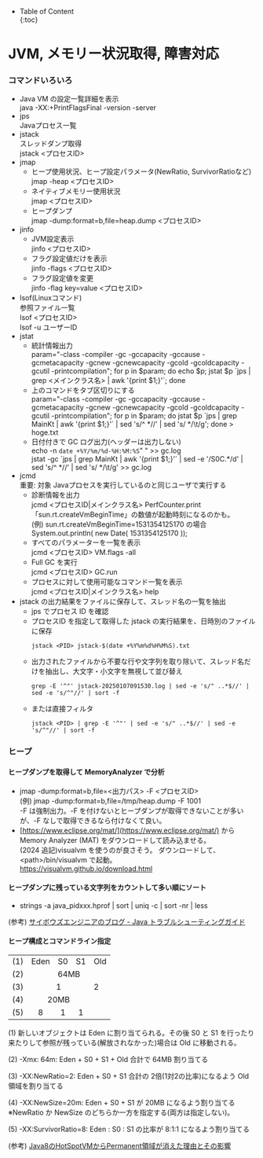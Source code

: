 - Table of Content  
{:toc}

# JVM, メモリー状況取得, 障害対応

### コマンドいろいろ

* Java VM の設定一覧詳細を表示  
java -XX:+PrintFlagsFinal -version -server
* jps  
Javaプロセス一覧
* jstack  
スレッドダンプ取得  
jstack <プロセスID>
* jmap
  * ヒープ使用状況、ヒープ設定パラメータ(NewRatio, SurvivorRatioなど)  
    jmap -heap <プロセスID>
  * ネイティブメモリー使用状況  
    jmap <プロセスID>
  * ヒープダンプ  
    jmap -dump:format=b,file=heap.dump <プロセスID>
* jinfo
  * JVM設定表示  
    jinfo <プロセスID>
  * フラグ設定値だけを表示  
    jinfo -flags <プロセスID>
  * フラグ設定値を変更  
    jinfo -flag key=value <プロセスID>
* lsof(Linuxコマンド)    
参照ファイル一覧  
lsof <プロセスID>  
lsof -u ユーザーID  
* jstat  
  * 統計情報出力  
param="-class -compiler -gc -gccapacity -gccause -gcmetacapacity -gcnew -gcnewcapacity -gcold -gcoldcapacity -gcutil -printcompilation"; for p in $param; do echo $p; jstat $p \`jps | grep <メインクラス名> | awk '{print $1;}'\`; done  
  * 上のコマンドをタブ区切りにする  
param="-class -compiler -gc -gccapacity -gccause -gcmetacapacity -gcnew -gcnewcapacity -gcold -gcoldcapacity -gcutil -printcompilation"; for p in $param; do jstat $p \`jps | grep MainKt | awk '{print $1;}'\` | sed 's/^  *//' | sed 's/  */\t/g'; done > hoge.txt
  * 日付付きで GC ログ出力(ヘッダーは出力しない)  
echo -n `date +%Y/%m/%d-%H:%M:%S`"      " >> gc.log  
jstat -gc \`jps | grep MainKt | awk '{print $1;}'\` | sed -e '/S0C.*/d'  | sed 's/^  *//' | sed 's/  */\t/g' >> gc.log
* jcmd  
重要: 対象 Javaプロセスを実行しているのと同じユーザで実行する  
  * 診断情報を出力  
jcmd <プロセスID|メインクラス名> PerfCounter.print  
「sun.rt.createVmBeginTime」の数値が起動時刻になるのかも。  
(例) sun.rt.createVmBeginTime=1531354125170 の場合  
System.out.println( new Date( 1531354125170 ));  
  * すべてのパラメーターを一覧を表示  
jcmd <プロセスID> VM.flags -all
  * Full GC を実行  
jcmd <プロセスID> GC.run
  * プロセスに対して使用可能なコマンド一覧を表示  
jcmd <プロセスID|メインクラス名> help
* jstack の出力結果をファイルに保存して、スレッド名の一覧を抽出
  * jps でプロセス ID を確認
  * プロセスID を指定して取得した jstack の実行結果を、日時別のファイルに保存
    ```
    jstack <PID> jstack-$(date +%Y%m%d%H%M%S).txt
    ```
  * 出力されたファイルから不要な行や文字列を取り除いて、スレッド名だけを抽出し、大文字・小文字を無視して並び替え
    ```
    grep -E '^"' jstack-20250107091530.log | sed -e 's/" ..*$//' | sed -e 's/^"//' | sort -f
    ```
  * または直接フィルタ
    ```
    jstack <PID> | grep -E '^"' | sed -e 's/" ..*$//' | sed -e 's/^"//' | sort -f
    ```

### ヒープ
#### ヒープダンプを取得して MemoryAnalyzer で分析

* jmap -dump:format=b,file=<出力パス> -F <プロセスID>  
(例) jmap -dump:format=b,file=/tmp/heap.dump -F 1001  
-F は強制出力。-F を付けないとヒープダンプが取得できないことが多いが、-F なしで取得できるなら付けなくて良い。
* [https://www.eclipse.org/mat/](https://www.eclipse.org/mat/) から Memory Analyzer (MAT) をダウンロードして読み込ませる。  
(2024 追記)visualvm を使うのが良さそう。
ダウンロードして、&lt;path&gt;/bin/visualvm で起動。  
https://visualvm.github.io/download.html

#### ヒープダンプに残っている文字列をカウントして多い順にソート

* strings -a java_pidxxx.hprof \| sort \| uniq -c \| sort -nr \| less

(参考) [サイボウズエンジニアのブログ - Java トラブルシューティングガイド](http://blog.cybozu.io/entry/2015/12/01/110000)

#### ヒープ構成とコマンドライン指定

<table>
<tr><td>(1)</td><td>Eden</td><td>S0</td><td>S1</td><td>Old</td></tr>
<tr><td>(2)</td><td colspan=4 align="center">64MB</td></tr>
<tr><td>(3)</td><td colspan=3 align="center">1</td><td>2</td></tr>
<tr><td>(4)</td><td colspan=3 align="center">20MB</td></tr>
<tr><td>(5)</td><td align="center">8</td><td align="center">1</td><td align="center">1</td></tr>
</table>

(1) 新しいオブジェクトは Eden に割り当てられる。その後 S0 と S1 を行ったり来たりして参照が残っている(解放されなかった)場合は Old に移動される。

(2) -Xmx: 64m: Eden + S0 + S1 + Old 合計で 64MB 割り当てる

(3) -XX:NewRatio=2: Eden + S0 + S1 合計の 2倍(1対2の比率)になるよう Old領域を割り当てる

(4) -XX:NewSize=20m: Eden + S0 + S1 が 20MB になるよう割り当てる  
※NewRatio か NewSize のどちらか一方を指定する(両方は指定しない)。

(5) -XX:SurvivorRatio=8: Eden : S0 : S1 の比率が 8:1:1 になるよう割り当てる

(参考) [Java8のHotSpotVMからPermanent領域が消えた理由とその影響](http://equj65.net/tech/java8hotspot/)

